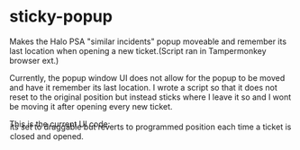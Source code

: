 # sticky-popup
Makes the Halo PSA "similar incidents" popup moveable and remember its last location when opening a new ticket.(Script ran in Tampermonkey browser ext.)

Currently, the popup window UI does not allow for the popup to be moved and have it remember its last location. I wrote a script so that it does not reset to the original position but instead sticks where I leave it so and I wont be moving it after opening every new ticket. 

This is the current UI code: <div class="problemmatching top-right -buttons-5 react-draggable react-draggable-dragged" style="touch-action: none; transform: translate(1px, -26px);">
its set to draggable but reverts to programmed position each time a ticket is closed and opened. 
